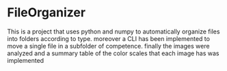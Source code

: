 # FileOrganizer

This is a project that uses python and numpy to automatically organize files into folders according to type. moreover a CLI has been implemented to move a single file in a subfolder of competence. finally the images were analyzed and a summary table of the color scales that each image has was implemented
